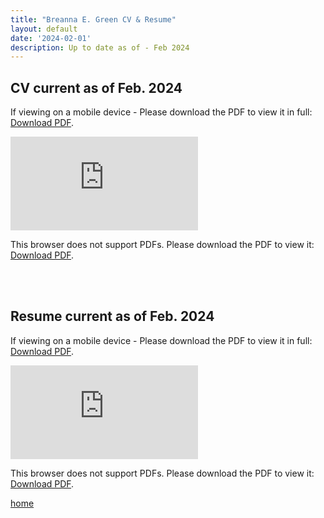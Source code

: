 ```yaml
---
title: "Breanna E. Green CV & Resume"
layout: default
date: '2024-02-01'
description: Up to date as of - Feb 2024
---
```


## CV current as of Feb. 2024


<p>If viewing on a mobile device - Please download the PDF to view it in full: <a href="https://bregreen.github.io/assets/pdfs/CV_BEGreen_202402.pdf">Download PDF</a>.</p>


<object data="https://bregreen.github.io/assets/pdfs/CV_BEGreen_202402.pdf" type="application/pdf" width="100%" height="875px">
    <embed src="https://bregreen.github.io/assets/pdfs/CV_BEGreen_202402.pdf" type="application/pdf">
        <p>This browser does not support PDFs. Please download the PDF to view it: <a href="https://bregreen.github.io/assets/pdfs/CV_BEGreen_202402.pdf">Download PDF</a>.</p>
    </embed>
</object>

<br>
<br>

## Resume current as of Feb. 2024


<p>If viewing on a mobile device - Please download the PDF to view it in full: <a href="https://bregreen.github.io/assets/pdfs/Resume_BEGreen_202402.pdf">Download PDF</a>.</p>


<object data="https://bregreen.github.io/assets/pdfs/Resume_BEGreen_202402.pdf" type="application/pdf" width="100%" height="875px">
    <embed src="https://bregreen.github.io/assets/pdfs/Resume_BEGreen_202402.pdf" type="application/pdf">
        <p>This browser does not support PDFs. Please download the PDF to view it: <a href="https://bregreen.github.io/assets/pdfs/Resume_BEGreen_202402.pdf">Download PDF</a>.</p>
    </embed>
</object>



[home](./)
